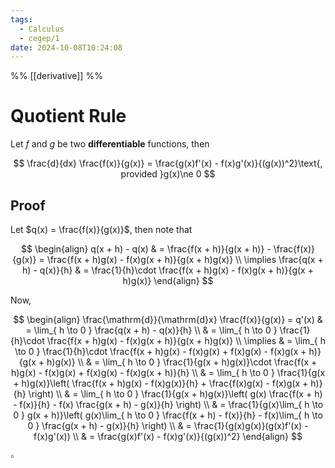 ```yaml
---
tags:
  - Calculus
  - cegep/1
date: 2024-10-08T10:24:08
---
```


%% [[derivative]] %%

# Quotient Rule

Let $f$ and $g$ be two **differentiable** functions, then

$$
\frac{d}{dx} \frac{f(x)}{g(x)} = \frac{g(x)f'(x) - f(x)g'(x)}{(g(x))^2}\text{, provided }g(x)\ne 0
$$

## Proof

Let $q(x) = \frac{f(x)}{g(x)}$, then note that

$$
\begin{align}
q(x + h) - q(x) & = \frac{f(x + h)}{g(x + h)} - \frac{f(x)}{g(x)} = \frac{f(x + h)g(x) - f(x)g(x + h)}{g(x + h)g(x)} \\
\implies \frac{q(x + h) - q(x)}{h} & = \frac{1}{h}\cdot \frac{f(x + h)g(x) - f(x)g(x + h)}{g(x + h)g(x)}
\end{align}
$$

Now,

$$
\begin{align}
\frac{\mathrm{d}}{\mathrm{d}x} \frac{f(x)}{g(x)} = q'(x) & = \lim_{ h \to 0 } \frac{q(x + h) - q(x)}{h} \\
 & = \lim_{ h \to 0 } \frac{1}{h}\cdot \frac{f(x + h)g(x) - f(x)g(x + h)}{g(x + h)g(x)} \\
\implies & = \lim_{ h \to 0 } \frac{1}{h}\cdot \frac{f(x + h)g(x) - f(x)g(x) + f(x)g(x) - f(x)g(x + h)}{g(x + h)g(x)} \\
 & = \lim_{ h \to 0 } \frac{1}{g(x + h)g(x)}\cdot \frac{f(x + h)g(x) - f(x)g(x) + f(x)g(x) - f(x)g(x + h)}{h} \\
 & = \lim_{ h \to 0 } \frac{1}{g(x + h)g(x)}\left( \frac{f(x + h)g(x) - f(x)g(x)}{h} + \frac{f(x)g(x) - f(x)g(x + h)}{h} \right) \\
 & = \lim_{ h \to 0 } \frac{1}{g(x + h)g(x)}\left( g(x) \frac{f(x + h) - f(x)}{h} - f(x) \frac{g(x + h) - g(x)}{h} \right) \\
 & = \frac{1}{g(x)\lim_{ h \to 0 } g(x + h)}\left( g(x)\lim_{ h \to 0 } \frac{f(x + h) - f(x)}{h} - f(x)\lim_{ h \to 0 } \frac{g(x + h) - g(x)}{h} \right) \\
 & = \frac{1}{g(x)g(x)}(g(x)f'(x) - f(x)g'(x)) \\
 & = \frac{g(x)f'(x) - f(x)g'(x)}{(g(x))^2}
\end{align}
$$

$\square$
